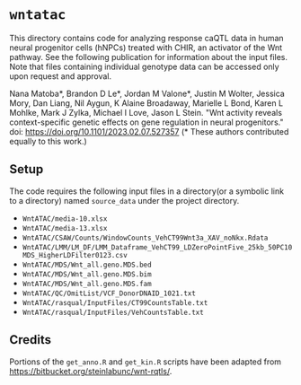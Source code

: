 # `wntatac`

This directory contains code for analyzing response caQTL data in human neural progenitor cells (hNPCs) treated with CHIR, an activator of the Wnt pathway.
See the following publication for information about the input files.
Note that files containing individual genotype data can be accessed only upon request and approval.

Nana Matoba\*,
Brandon D Le\*,
Jordan M Valone\*,
Justin M Wolter,
Jessica Mory,
Dan Liang,
Nil Aygun,
K Alaine Broadaway,
Marielle L Bond,
Karen L Mohlke,
Mark J Zylka,
Michael I Love,
Jason L Stein.
"Wnt activity reveals context-specific genetic effects on gene regulation in neural progenitors."
doi: <https://doi.org/10.1101/2023.02.07.527357>
(\* These authors contributed equally to this work.)

## Setup

The code requires the following input files in a directory(or a symbolic link to a directory) named `source_data` under the project directory.

- `WntATAC/media-10.xlsx`
- `WntATAC/media-13.xlsx`
- `WntATAC/CSAW/Counts/WindowCounts_VehCT99Wnt3a_XAV_noNkx.Rdata`
- `WntATAC/LMM/LM_DF/LMM_Dataframe_VehCT99_LDZeroPointFive_25kb_50PC10MDS_HigherLDFilter0123.csv`
- `WntATAC/MDS/Wnt_all.geno.MDS.bed`
- `WntATAC/MDS/Wnt_all.geno.MDS.bim`
- `WntATAC/MDS/Wnt_all.geno.MDS.fam`
- `WntATAC/QC/OmitList/VCF_DonorDNAID_1021.txt`
- `WntATAC/rasqual/InputFiles/CT99CountsTable.txt`
- `WntATAC/rasqual/InputFiles/VehCountsTable.txt`

## Credits

Portions of the `get_anno.R` and `get_kin.R` scripts have been adapted from <https://bitbucket.org/steinlabunc/wnt-rqtls/>.
